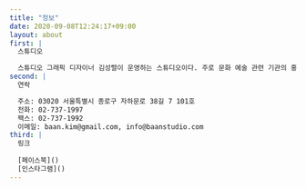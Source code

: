 ```yaml
---
title: "정보"
date: 2020-09-08T12:24:17+09:00
layout: about
first: |
  스튜디오

  스튜디오 그래픽 디자이너 김성렬이 운영하는 스튜디오이다. 주로 문화 예술 관련 기관의 홍보물과 도록 등을 디자인했다. 주요 기관으로는 아트선재센터, 에르메스 재단(아틀리에 에르메스), 삼성 미술관 리움 및 플라토, 서울시립미술관, 아르코, 인사미술공간, 국제 갤러리 등이 있고, 서도호, 김홍석, 김소라, 이주요, 김범, 정서영, 박이소 양혜규, 박주연, 김수영, 이불, 써니킴, 강석호, 박진아, 이주요 등 미술가와 협업 한 바 있다. 초기(2000년 초 중반) 아트선재센터와 긴밀한 관계를 맺으며 다양한 전시 관련 그래픽 작업을 했다. 아트선재센터와 함께 작업한 전시로는 <팬시 댄스> <서도호> <에르메스 코리아 미술상> <야요이 쿠사마> <토비아스 레베르거> <안타르티카> <믹스막스> 제 51회 베니스 비엔날레 한국관 전시 <시크릿 비욘드 더 도어 Secret Beyond Door>등이 있다. 2009년 제 53회 베니스 비엔날레 한국관(양혜규 작가, 주은지 커미셔너) 디자인도 함께 했다. 최근 작업으로는 상하 농원(김범 작가 프로젝트[매일유업]) 북 디자인, 이건용 작가 도록(페이스 캘러리 서울), 안양공공미술프로젝트 APAP 5, 백남준 기념관 MI, 사르자 비엔날레(Sharjah Biennial 12) 도록 등이 있다.
second: |
  연락

  주소: 03020 서울특별시 종로구 자하문로 38길 7 101호    
  전화: 02-737-1997    
  팩스: 02-737-1992    
  이메일: baan.kim@gmail.com, info@baanstudio.com    
third: |
  링크
  
  [페이스북]()    
  [인스타그램]()    
---
```


